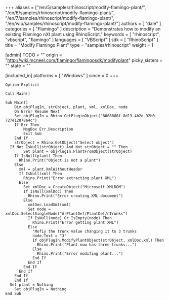 +++
aliases = ["/en/5/samples/rhinoscript/modify-flamingo-plant/", "/en/6/samples/rhinoscript/modify-flamingo-plant/", "/en/7/samples/rhinoscript/modify-flamingo-plant/", "/en/wip/samples/rhinoscript/modify-flamingo-plant/"]
authors = [ "dale" ]
categories = [ "Flamingo" ]
description = "Demonstrates how to modify an existing Flamingo nXt plant using RhinoScript."
keywords = [ "rhinoscript", "vbscript", "flamingo" ]
languages = [ "VBScript" ]
sdk = [ "RhinoScript" ]
title = "Modify Flamingo Plant"
type = "samples/rhinoscript"
weight = 1

[admin]
TODO = ""
origin = "http://wiki.mcneel.com/flamingo/flamingosdk/modifyplant"
picky_sisters = ""
state = ""

[included_in]
platforms = [ "Windows" ]
since = 0
+++

```vbnet
Option Explicit

Call Main()

Sub Main()
	Dim objPlugIn, strObject, plant, xml, xmlDoc, node
	On Error Resume Next
	Set objPlugIn = Rhino.GetPluginObject("8008880f-8d13-4b2d-92b0-727e12878a4c")
	If Err Then
		MsgBox Err.Description
		Exit Sub
	End If
	strObject = Rhino.GetObject("Select object")
  If Not IsNull(strObject) And Not strObject = "" Then
		Set plant = objPlugIn.PlantFromObject(strObject)
    If IsNull(plant) Then
      Rhino.Print("Object is not a plant")
    Else
      xml = plant.XmlWithoutHeader
      If IsNull(xml) Then
        Rhino.Print("Error extracting plant XML")
      Else
        Set xmlDoc = CreateObject("Microsoft.XMLDOM")
        If IsNull(xmlDoc) Then
          Rhino.Print("Error creating XML document")
        Else
          xmlDoc.LoadXml(xml)
          Set node = xmlDoc.SelectSingleNode("ArPlantDef/PlantDef/nTrunks")
          If IsNull(node) Or IsEmpty(node) Then
            Rhino.Print("Error getting plant XML")
          Else
            'Mofiy the trunk value changing it to 3 trunks
            node.Text = "3"
            If objPlugIn.ModifyPlantObject(strObject, xmlDoc.xml) Then
              Rhino.Print("Plant now has three trunks...")
            Else
              Rhino.Print("Error modifing plant...")
            End If
          End If
        End If
      End If
    End If
	End If
  Set plant = Nothing
	Set objPlugIn = Nothing
End Sub
```
